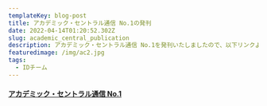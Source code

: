 ```yaml
---
templateKey: blog-post
title: アカデミック・セントラル通信 No.1の発刊
date: 2022-04-14T01:20:52.302Z
slug: academic_central_publication
description: アカデミック・セントラル通信 No.1を発刊いたしましたので、以下リンクよりご覧ください。
featuredimage: /img/ac2.jpg
tags:
  - IDチーム
---
```

#### [**アカデミック・セントラル通信 No.1**](https://ac.thers.ac.jp/files/academic_central_news_no.1.pdf)